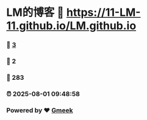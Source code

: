 # LM的博客 :link: https://11-LM-11.github.io/LM.github.io 
### :page_facing_up: [3](https://11-LM-11.github.io/LM.github.io/tag.html) 
### :speech_balloon: 2 
### :hibiscus: 283 
### :alarm_clock: 2025-08-01 09:48:58 
### Powered by :heart: [Gmeek](https://github.com/Meekdai/Gmeek)
